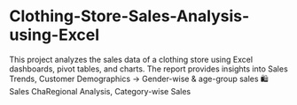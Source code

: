 # Clothing-Store-Sales-Analysis-using-Excel
This project analyzes the sales data of a clothing store using Excel dashboards, pivot tables, and charts. The report provides insights into Sales Trends, Customer Demographics → Gender-wise &amp; age-group sales 🛍️ Sales ChaRegional Analysis, Category-wise Sales
